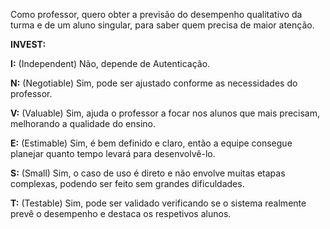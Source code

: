 Como professor, quero obter a previsão do desempenho qualitativo da turma e de 
um aluno singular, para saber quem precisa de maior atenção. 

**INVEST:**

**I:** (Independent) Não, depende de Autenticação.

**N:** (Negotiable) Sim, pode ser ajustado conforme as necessidades do professor.

**V:** (Valuable) Sim, ajuda o professor a focar nos alunos que mais precisam, melhorando a qualidade do ensino.

**E:** (Estimable) Sim, é bem definido e claro, então a equipe consegue planejar quanto tempo levará para desenvolvê-lo.

**S:** (Small) Sim, o caso de uso é direto e não envolve muitas etapas complexas, podendo ser feito sem grandes dificuldades.

**T:** (Testable) Sim, pode ser validado verificando se o sistema realmente prevê o desempenho e destaca os respetivos alunos.
